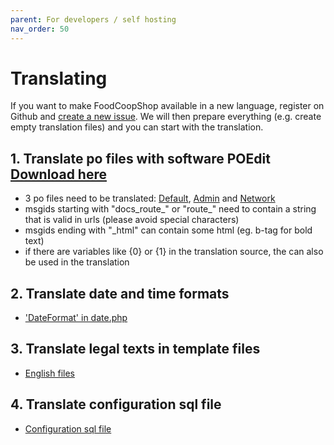 ```yaml
---
parent: For developers / self hosting
nav_order: 50
---
```


# Translating

If you want to make FoodCoopShop available in a new language, register on Github and [create a new issue]({{site.repo_url}}/issues/new). We will then prepare everything (e.g. create empty translation files) and you can start with the translation.

## 1. Translate po files with software POEdit [Download here](https://poedit.net)
* 3 po files need to be translated: [Default]({{site.repo_url}}/tree/develop/resources/locales/en_US/default.po), [Admin]({{site.repo_url}}/tree/develop/plugins/Admin/resources/locales/en_US/admin.po) and [Network]({{site.repo_url}}/tree/develop/plugins/Network/resources/locales/en_US/network.po)
* msgids starting with "docs_route_" or "route_" need to contain a string that is valid in urls (please avoid special characters)
* msgids ending with "_html" can contain some html (eg. b-tag for bold text)
* if there are variables like {0} or {1} in the translation source, the can also be used in the translation

## 2. Translate date and time formats
* ['DateFormat' in date.php]({{site.repo_url}}/tree/develop/config/Locale/en_US/date.php)

## 3. Translate legal texts in template files
* [English files]({{site.repo_url}}/tree/develop/templates/element/legal/en_US)

## 4. Translate configuration sql file
* [Configuration sql file]({{site.repo_url}}/tree/develop/config/sql/_installation/clean-db-data-en_US.sql)

